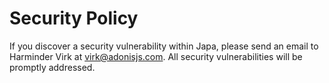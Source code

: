 # Security Policy

If you discover a security vulnerability within Japa, please send an email to Harminder Virk at virk@adonisjs.com. All security vulnerabilities will be promptly addressed.